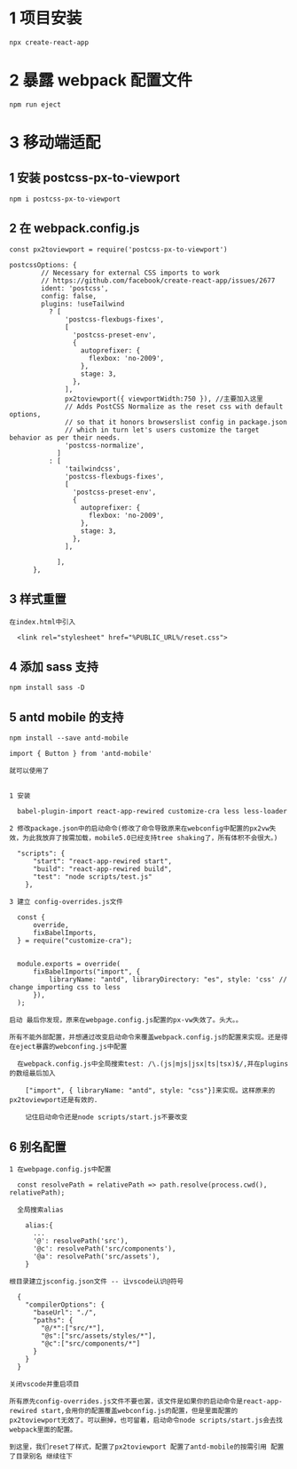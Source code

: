 # 1 项目安装

    npx create-react-app

# 2 暴露 webpack 配置文件

    npm run eject

# 3 移动端适配

## 1 安装 postcss-px-to-viewport

    npm i postcss-px-to-viewport

## 2 在 webpack.config.js

    const px2toviewport = require('postcss-px-to-viewport')

    postcssOptions: {
            // Necessary for external CSS imports to work
            // https://github.com/facebook/create-react-app/issues/2677
            ident: 'postcss',
            config: false,
            plugins: !useTailwind
              ? [
                  'postcss-flexbugs-fixes',
                  [
                    'postcss-preset-env',
                    {
                      autoprefixer: {
                        flexbox: 'no-2009',
                      },
                      stage: 3,
                    },
                  ],
                  px2toviewport({ viewportWidth:750 }), //主要加入这里
                  // Adds PostCSS Normalize as the reset css with default options,
                  // so that it honors browserslist config in package.json
                  // which in turn let's users customize the target behavior as per their needs.
                  'postcss-normalize',
                ]
              : [
                  'tailwindcss',
                  'postcss-flexbugs-fixes',
                  [
                    'postcss-preset-env',
                    {
                      autoprefixer: {
                        flexbox: 'no-2009',
                      },
                      stage: 3,
                    },
                  ],

                ],
          },

## 3 样式重置

    在index.html中引入

      <link rel="stylesheet" href="%PUBLIC_URL%/reset.css">

## 4 添加 sass 支持

    npm install sass -D

## 5 antd mobile 的支持

    npm install --save antd-mobile

    import { Button } from 'antd-mobile'

    就可以使用了


    1 安装

      babel-plugin-import react-app-rewired customize-cra less less-loader

    2 修改package.json中的启动命令(修改了命令导致原来在webconfig中配置的px2vw失效，为此我放弃了按需加载，mobile5.0已经支持tree shaking了，所有体积不会很大。)

      "scripts": {
          "start": "react-app-rewired start",
          "build": "react-app-rewired build",
          "test": "node scripts/test.js"
        },

    3 建立 config-overrides.js文件

      const {
          override,
          fixBabelImports,
      } = require("customize-cra");


      module.exports = override(
          fixBabelImports("import", {
              libraryName: "antd", libraryDirectory: "es", style: 'css' // change importing css to less
          }),
      );

    启动 最后你发现，原来在webpage.config.js配置的px-vw失效了。头大。。

    所有不能外部配置，并想通过改变启动命令来覆盖webpack.config.js的配置来实现。还是得在eject暴露的webconfing.js中配置

      在webpack.config.js中全局搜索test: /\.(js|mjs|jsx|ts|tsx)$/,并在plugins的数组最后加入

        ["import", { libraryName: "antd", style: "css"}]来实现。这样原来的px2toviewport还是有效的.

        记住启动命令还是node scripts/start.js不要改变

## 6 别名配置

    1 在webpage.config.js中配置

      const resolvePath = relativePath => path.resolve(process.cwd(), relativePath);

      全局搜索alias

        alias:{
          ...
          '@': resolvePath('src'),
          '@c': resolvePath('src/components'),
          '@a': resolvePath('src/assets'),
        }

    根目录建立jsconfig.json文件 -- 让vscode认识@符号

      {
        "compilerOptions": {
          "baseUrl": "./",
          "paths": {
            "@/*":["src/*"],
            "@s":["src/assets/styles/*"],
            "@c":["src/components/*"]
          }
        }
      }

    关闭vscode并重启项目

    所有原先config-overrides.js文件不要也罢，该文件是如果你的启动命令是react-app-rewired start,会用你的配置覆盖webconfig.js的配置，但是里面配置的px2toviewport无效了。可以删掉，也可留着，启动命令node scripts/start.js会去找webpack里面的配置。

    到这里，我们reset了样式，配置了px2toviewport 配置了antd-mobile的按需引用 配置了目录别名 继续往下
